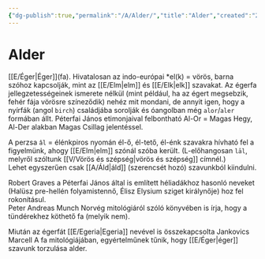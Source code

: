 ```yaml
---
{"dg-publish":true,"permalink":"/A/Alder/","title":"Alder","created":"2023-10-05T06:04","updated":"2024-02-01T10:46"}
---
```



# Alder

[[E/Éger\|Éger]]\(fa). Hivatalosan az indo-európai \*el(k) = vörös, barna szóhoz kapcsolják, mint az [[E/Elm\|elm]] és [[E/Elk\|elk]] szavakat. Az égerfa jellegzetességeinek ismerete nélkül (mint például, ha az égert megsebzik, fehér fája vörösre színeződik) nehéz mit mondani, de annyit igen, hogy a nyírfák (angol `birch`) családjába sorolják és óangolban még `alor`/`aler` formában állt. Péterfai János etimonjaival felbontható Al-Or = Magas Hegy, Al-Der alakban Magas Csillag jelentéssel.  

A perzsa `âl` = élénkpiros nyomán él-ő, él-tető, él-énk szavakra hívható fel a figyelmünk, ahogy [[E/Elm\|elm]] szónál szóba került. (L-előhangosan `lāl`, melyről szóltunk [[V/Vörös és szépség\|vörös és szépség]] címnél.)  
Lehet egyszerűen csak [[A/Áld\|áld]] (szerencsét hozó) szavunkból kiindulni.  

Robert Graves a Péterfai János által is említett héliadákhoz hasonló neveket (Halüsz pre-hellén folyamistennő, Élisz Elysium sziget királynője) hoz fel rokonításul.  
Peter Andreas Munch Norvég mitológiáról szóló könyvében is írja, hogy a tündérekhez köthető fa (melyik nem).  

Miután az égerfát [[E/Egeria\|Egeria]] nevével is összekapcsolta Jankovics Marcell A fa mitológiájában, egyértelműnek tűnik, hogy [[E/Éger\|éger]] szavunk torzulása alder.  